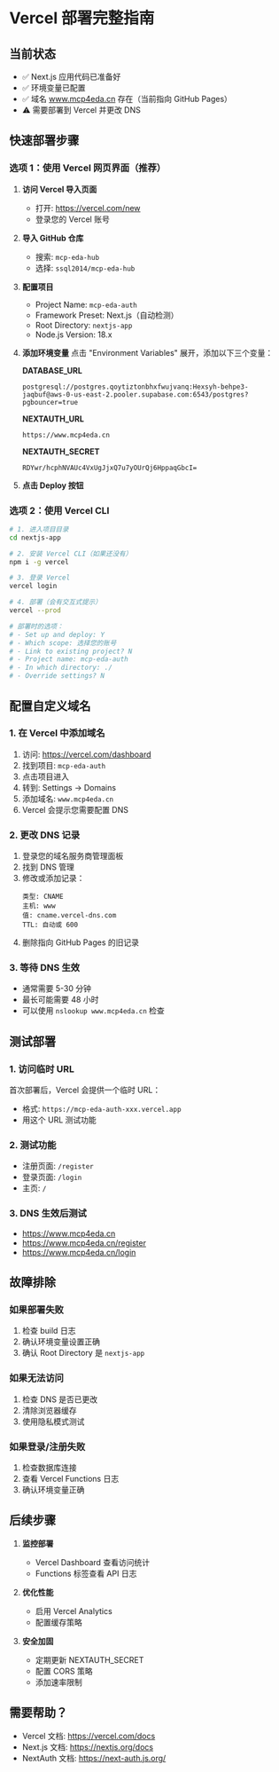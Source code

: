 # Vercel 部署完整指南

## 当前状态
- ✅ Next.js 应用代码已准备好
- ✅ 环境变量已配置
- ✅ 域名 www.mcp4eda.cn 存在（当前指向 GitHub Pages）
- ⚠️ 需要部署到 Vercel 并更改 DNS

## 快速部署步骤

### 选项 1：使用 Vercel 网页界面（推荐）

1. **访问 Vercel 导入页面**
   - 打开: https://vercel.com/new
   - 登录您的 Vercel 账号

2. **导入 GitHub 仓库**
   - 搜索: `mcp-eda-hub`
   - 选择: `ssql2014/mcp-eda-hub`

3. **配置项目**
   - Project Name: `mcp-eda-auth`
   - Framework Preset: Next.js（自动检测）
   - Root Directory: `nextjs-app`
   - Node.js Version: 18.x

4. **添加环境变量**
   点击 "Environment Variables" 展开，添加以下三个变量：

   **DATABASE_URL**
   ```
   postgresql://postgres.qoytiztonbhxfwujvanq:Hexsyh-behpe3-jaqbuf@aws-0-us-east-2.pooler.supabase.com:6543/postgres?pgbouncer=true
   ```

   **NEXTAUTH_URL**
   ```
   https://www.mcp4eda.cn
   ```

   **NEXTAUTH_SECRET**
   ```
   RDYwr/hcphNVAUc4VxUgJjxQ7u7yOUrQj6HppaqGbcI=
   ```

5. **点击 Deploy 按钮**

### 选项 2：使用 Vercel CLI

```bash
# 1. 进入项目目录
cd nextjs-app

# 2. 安装 Vercel CLI（如果还没有）
npm i -g vercel

# 3. 登录 Vercel
vercel login

# 4. 部署（会有交互式提示）
vercel --prod

# 部署时的选项：
# - Set up and deploy: Y
# - Which scope: 选择您的账号
# - Link to existing project? N
# - Project name: mcp-eda-auth
# - In which directory: ./
# - Override settings? N
```

## 配置自定义域名

### 1. 在 Vercel 中添加域名
1. 访问: https://vercel.com/dashboard
2. 找到项目: `mcp-eda-auth`
3. 点击项目进入
4. 转到: Settings → Domains
5. 添加域名: `www.mcp4eda.cn`
6. Vercel 会提示您需要配置 DNS

### 2. 更改 DNS 记录
1. 登录您的域名服务商管理面板
2. 找到 DNS 管理
3. 修改或添加记录：
   ```
   类型: CNAME
   主机: www
   值: cname.vercel-dns.com
   TTL: 自动或 600
   ```
4. 删除指向 GitHub Pages 的旧记录

### 3. 等待 DNS 生效
- 通常需要 5-30 分钟
- 最长可能需要 48 小时
- 可以使用 `nslookup www.mcp4eda.cn` 检查

## 测试部署

### 1. 访问临时 URL
首次部署后，Vercel 会提供一个临时 URL：
- 格式: `https://mcp-eda-auth-xxx.vercel.app`
- 用这个 URL 测试功能

### 2. 测试功能
- 注册页面: `/register`
- 登录页面: `/login`
- 主页: `/`

### 3. DNS 生效后测试
- https://www.mcp4eda.cn
- https://www.mcp4eda.cn/register
- https://www.mcp4eda.cn/login

## 故障排除

### 如果部署失败
1. 检查 build 日志
2. 确认环境变量设置正确
3. 确认 Root Directory 是 `nextjs-app`

### 如果无法访问
1. 检查 DNS 是否已更改
2. 清除浏览器缓存
3. 使用隐私模式测试

### 如果登录/注册失败
1. 检查数据库连接
2. 查看 Vercel Functions 日志
3. 确认环境变量正确

## 后续步骤

1. **监控部署**
   - Vercel Dashboard 查看访问统计
   - Functions 标签查看 API 日志

2. **优化性能**
   - 启用 Vercel Analytics
   - 配置缓存策略

3. **安全加固**
   - 定期更新 NEXTAUTH_SECRET
   - 配置 CORS 策略
   - 添加速率限制

## 需要帮助？

- Vercel 文档: https://vercel.com/docs
- Next.js 文档: https://nextjs.org/docs
- NextAuth 文档: https://next-auth.js.org/